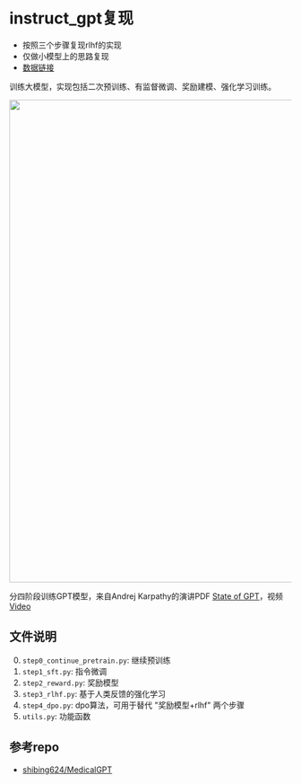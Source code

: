 # instruct_gpt复现

- 按照三个步骤复现rlhf的实现
- 仅做小模型上的思路复现
- [数据链接](https://github.com/shibing624/MedicalGPT/tree/main/data)


训练大模型，实现包括二次预训练、有监督微调、奖励建模、强化学习训练。

<img src="https://github.com/Tongjilibo/bert4torch/blob/master/docs/pics/GPT_Training.jpg" width="860" />

分四阶段训练GPT模型，来自Andrej Karpathy的演讲PDF [State of GPT](https://karpathy.ai/stateofgpt.pdf)，视频 [Video](https://build.microsoft.com/en-US/sessions/db3f4859-cd30-4445-a0cd-553c3304f8e2)


## 文件说明
0. `step0_continue_pretrain.py`: 继续预训练
1. `step1_sft.py`: 指令微调
2. `step2_reward.py`: 奖励模型
3. `step3_rlhf.py`: 基于人类反馈的强化学习
4. `step4_dpo.py`: dpo算法，可用于替代 "奖励模型+rlhf" 两个步骤
5. `utils.py`: 功能函数


## 参考repo
- [shibing624/MedicalGPT](https://github.com/shibing624/MedicalGPT)